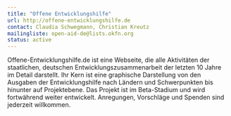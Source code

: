 ```yaml
---
title: "Offene Entwicklungshilfe"
url: http://offene-entwicklungshilfe.de
contact: Claudia Schwegmann, Christian Kreutz
mailingliste: open-aid-de@lists.okfn.org
status: active
---
```


Offene-Entwicklungshilfe.de ist eine Webseite, die alle Aktivitäten der staatlichen, deutschen Entwicklungszusammenarbeit der letzten 10 Jahre im Detail darstellt. Ihr Kern ist eine graphische Darstellung von den Ausgaben der Entwicklungshilfe nach Ländern und Schwerpunkten bis hinunter auf Projektebene. Das Projekt ist im Beta-Stadium und wird fortwährend weiter entwickelt. Anregungen, Vorschläge und Spenden sind jederzeit willkommen.

